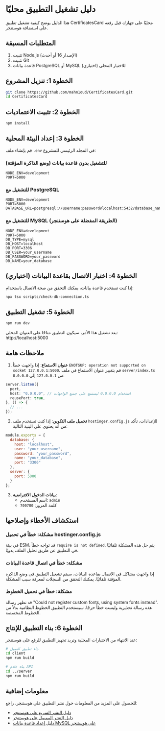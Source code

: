 # دليل تشغيل التطبيق محليًا

هذا الدليل يوضح كيفية تشغيل تطبيق CertificatesCard محليًا على جهازك قبل رفعه على استضافة هوستنجر.

## المتطلبات المسبقة

1. تثبيت Node.js (الإصدار 16 أو أحدث)
2. تثبيت Git
3. قاعدة بيانات PostgreSQL أو MySQL للاختبار المحلي (اختياري)

## الخطوة 1: تنزيل المشروع

```bash
git clone https://github.com/mahm1oud/CertificatesCard.git
cd CertificatesCard
```

## الخطوة 2: تثبيت الاعتماديات

```bash
npm install
```

## الخطوة 3: إعداد البيئة المحلية

قم بإنشاء ملف `.env` في المجلد الرئيسي للمشروع:

### للتشغيل بدون قاعدة بيانات (وضع الذاكرة المؤقتة)

```
NODE_ENV=development
PORT=5000
```

### للتشغيل مع PostgreSQL

```
NODE_ENV=development
PORT=5000
DATABASE_URL=postgresql://username:password@localhost:5432/database_name
```

### للتشغيل مع MySQL (الطريقة المفضلة على هوستنجر)

```
NODE_ENV=development
PORT=5000
DB_TYPE=mysql
DB_HOST=localhost
DB_PORT=3306
DB_USER=your_username
DB_PASSWORD=your_password
DB_NAME=your_database
```

## الخطوة 4: اختبار الاتصال بقاعدة البيانات (اختياري)

إذا كنت تستخدم قاعدة بيانات، يمكنك التحقق من صحة الاتصال باستخدام:

```bash
npx tsx scripts/check-db-connection.ts
```

## الخطوة 5: تشغيل التطبيق

```bash
npm run dev
```

بعد تشغيل هذا الأمر، سيكون التطبيق متاحًا على العنوان المحلي: http://localhost:5000

## ملاحظات هامة

1. **عنوان الاستماع**: إذا واجهت خطأ `ENOTSUP: operation not supported on socket 127.0.0.1:5000`، قم بتغيير عنوان الاستماع في ملف `server/index.ts` من `127.0.0.1` إلى `0.0.0.0`:

```typescript
server.listen({
  port,
  host: "0.0.0.0", // استخدام 0.0.0.0 ليستمع على جميع الواجهات
  reusePort: true,
}, () => {
  // ...
});
```

2. **تحميل ملف التكوين**: إذا كنت تستخدم ملف `hostinger.config.js` للإعدادات، تأكد من أنه يحتوي على البنية التالية:

```javascript
module.exports = {
  database: {
    host: "localhost",
    user: "your_username",
    password: "your_password",
    name: "your_database",
    port: "3306"
  },
  server: {
    port: 5000
  }
};
```

3. **بيانات الدخول الافتراضية**:
   - اسم المستخدم: `admin`
   - كلمة المرور: `700700`

## استكشاف الأخطاء وإصلاحها

### مشكلة: خطأ في تحميل hostinger.config.js

في بيئة ESM، قد تواجه خطأ `require is not defined`. يتم حل هذه المشكلة تلقائيًا في التطبيق عن طريق تحليل الملف يدويًا.

### مشكلة: خطأ في اتصال قاعدة البيانات

إذا واجهت مشاكل في الاتصال بقاعدة البيانات، سيتم تشغيل التطبيق في وضع الذاكرة المؤقتة تلقائيًا. يمكنك التحقق من السجلات لمعرفة سبب المشكلة.

### مشكلة: خطأ في تحميل الخطوط

قد تظهر رسالة "Could not register custom fonts, using system fonts instead". هذه رسالة تحذيرية وليست خطأً حرجًا. سيستخدم التطبيق الخطوط النظامية بدلاً من الخطوط المخصصة.

## الخطوة 6: بناء التطبيق للإنتاج

عند الانتهاء من الاختبارات المحلية وتريد تجهيز التطبيق للرفع على هوستنجر:

```bash
# بناء تطبيق العميل
cd client
npm run build

# بناء خادم API
cd ../server
npm run build
```

## معلومات إضافية

للحصول على المزيد من المعلومات حول نشر التطبيق على هوستنجر، راجع:
- [دليل النشر السريع على هوستنجر](HOSTINGER-QUICK-DEPLOY.md)
- [دليل النشر المفصل على هوستنجر](HOSTINGER-DEPLOYMENT-GUIDE.md)
- [دليل إعداد قاعدة بيانات MySQL على هوستنجر](HOSTINGER-MYSQL-SETUP.md)